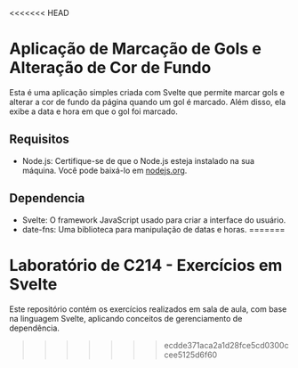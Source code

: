 <<<<<<< HEAD
# Aplicação de Marcação de Gols e Alteração de Cor de Fundo

Esta é uma aplicação simples criada com Svelte que permite marcar gols e alterar a cor de fundo da página quando um gol é marcado. Além disso, ela exibe a data e hora em que o gol foi marcado.

## Requisitos

- Node.js: Certifique-se de que o Node.js esteja instalado na sua máquina. Você pode baixá-lo em [nodejs.org](https://nodejs.org/).

## Dependencia

- Svelte: O framework JavaScript usado para criar a interface do usuário.
- date-fns: Uma biblioteca para manipulação de datas e horas.
=======
# Laboratório de C214 - Exercícios em Svelte

Este repositório contém os exercícios realizados em sala de aula, com base na linguagem Svelte, aplicando conceitos de gerenciamento de dependência.
>>>>>>> ecdde371aca2a1d28fce5cd0300ccee5125d6f60
